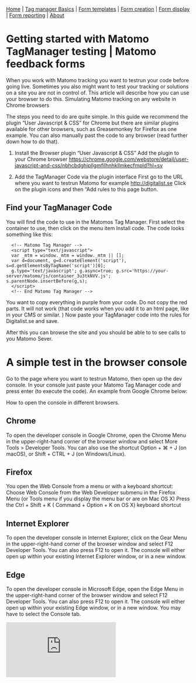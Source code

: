 [Home](./index.md) | [Tag manager Basics](./tag-manager-basics.md) | [Form templates](./form-templates.md) | [Form creation](./form-creation.md) | [Form display](./form-display.md) | [Form reporting](./form-reporting.md) | [About](./about.md)

# Getting started with Matomo TagManager testing | Matomo feedback forms
When you work with Matomo tracking you want to testrun your code before going live. Sometimes you also might want to test your tracking or solutions on a site you are not in control of.
This article will describe how you can use your browser to do this.
 Simulating Matomo tracking on any website in Chrome browsers

The steps you need to do are quite simple. 
In this guide we recommend the plugin “User Javascript & CSS” for Chrome but there are similar plugins available for other browsers, such as Greasemonkey for Firefox as one example. You can also manually past the code to any browser (read further down how to do that). 

1. Install the Browser plugin “User Javascript & CSS”
Add the plugin to your Chrome browser https://chrome.google.com/webstore/detail/user-javascript-and-css/nbhcbdghjpllgmfilhnhkllmkecfmpld?hl=sv

2. Add the TagManager Code via the plugin interface
First go to the URL where you want to testrun Matomo for example 
http://digitalist.se
Click on the plugin icons and then “Add rules to this page button.

 

## Find your TagManager Code
You will find the code to use in the Matomos Tag Manager.
First select the container to use, then click on the menu item Install code.
The code looks something like this:
```
  <!-- Matomo Tag Manager -->
  <script type="text/javascript">
  var _mtm = window._mtm = window._mtm || [];
  var d=document, g=d.createElement('script'), s=d.getElementsByTagName('script')[0];
  g.type='text/javascript'; g.async=true; g.src='https://your-server/matomo/js/container_3u3tkNVV.js'; s.parentNode.insertBefore(g,s);
  </script>
  <!-- End Matomo Tag Manager -->
```

You want to copy everything in purple from your code. Do not  copy the red parts. It will not work (that code works when you add it to an html page, like in your CMS or similar. )
Now paste your TagManager code into the rules for Digitalist.se and save.

After this you can browse the site and you should be able to to see calls to you Matomo Sever.


# A simple test in the browser console
Go to the page where you want to testrun Matomo, then open up the dev console.
In your console just paste your Matomo Tag Manager code and press enter (to execute the code).
An example from Google Chrome below:


How to open the console in different browsers.
## Chrome
To open the developer console in Google Chrome, open the Chrome Menu in the upper-right-hand corner of the browser window and select More Tools > Developer Tools. You can also use the shortcut Option + ⌘ + J (on macOS), or Shift + CTRL + J (on Windows/Linux).
## Firefox
You open the Web Console from a menu or with a keyboard shortcut: Choose Web Console from the Web Developer submenu in the Firefox Menu (or Tools menu if you display the menu bar or are on Mac OS X) Press the Ctrl + Shift + K ( Command + Option + K on OS X) keyboard shortcut
## Internet Explorer
To open the developer console in Internet Explorer, click on the Gear Menu in the upper-right-hand corner of the browser window and select F12 Developer Tools. You can also press F12 to open it. The console will either open up within your existing Internet Explorer window, or in a new window.
## Edge
To open the developer console in Microsoft Edge, open the Edge Menu in the upper-right-hand corner of the browser window and select F12 Developer Tools. You can also press F12 to open it. The console will either open up within your existing Edge window, or in a new window. You may have to select the Console tab.

![form-example-stars-and-radio](https://digi-matomo.dglive.net/matomo.php?idsite=31&amp;rec=1&amp;action_name=TagManagerBasics;url=/tag-manager-basics.html)